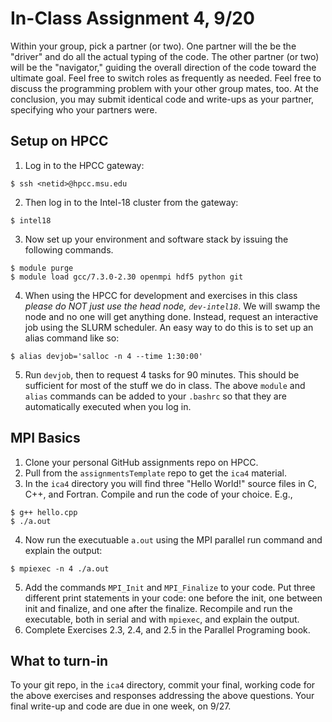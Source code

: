 # In-Class Assignment 4, 9/20

Within your group, pick a partner (or two). One partner will the be the "driver" and do all the actual typing of the code. The other partner (or two) will be the "navigator," guiding the overall direction of the code toward the ultimate goal. Feel free to switch roles as frequently as needed. Feel free to discuss the programming problem with your other group mates, too. At the conclusion, you may submit identical code and write-ups as your partner, specifying who your partners were.

## Setup on HPCC 

1. Log in to the HPCC gateway:

```
$ ssh <netid>@hpcc.msu.edu
```

2. Then log in to the Intel-18 cluster from the gateway:

```
$ intel18
```

3. Now set up your environment and software stack by issuing the following commands.

```
$ module purge
$ module load gcc/7.3.0-2.30 openmpi hdf5 python git
``` 

4. When using the HPCC for development and exercises in this class _please do NOT just use the head node, `dev-intel18`_. We will swamp the node and no one will get anything done. Instead, request an interactive job using the SLURM scheduler. An easy way to do this is to set up an alias command like so:

```
$ alias devjob='salloc -n 4 --time 1:30:00'
```

5. Run `devjob`, then to request 4 tasks for 90 minutes. This should be sufficient for most of the stuff we do in class. The above `module` and `alias` commands can be added to your `.bashrc` so that they are automatically executed when you log in.

## MPI Basics

1. Clone your personal GitHub assignments repo on HPCC. 
2. Pull from the `assignmentsTemplate` repo to get the `ica4` material. 
3. In the `ica4` directory you will find three "Hello World!" source files in C, C++, and Fortran. Compile and run the code of your choice. E.g.,

```
$ g++ hello.cpp
$ ./a.out
``` 

4. Now run the executuable `a.out` using the MPI parallel run command and explain the output:

```
$ mpiexec -n 4 ./a.out 
```

5. Add the commands `MPI_Init` and `MPI_Finalize` to your code. Put three different print statements in your code: one before the init, one between init and finalize, and one after the finalize. Recompile and run the executable, both in serial and with `mpiexec`, and explain the output.
6. Complete Exercises 2.3, 2.4, and 2.5 in the Parallel Programing book.


## What to turn-in

To your git repo, in the `ica4` directory, commit your final, working code for the above exercises and responses addressing the above questions. Your final write-up and code are due in one week, on 9/27.
